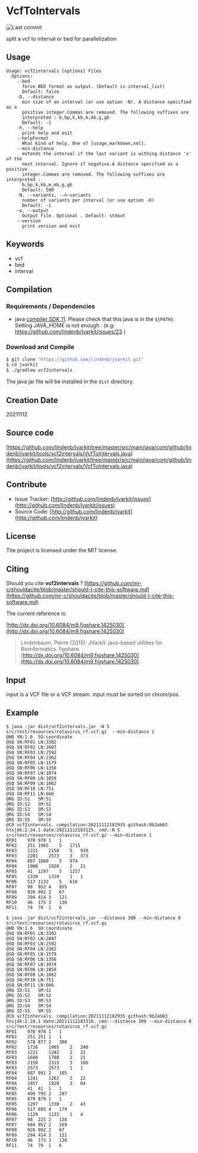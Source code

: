 # VcfToIntervals

![Last commit](https://img.shields.io/github/last-commit/lindenb/jvarkit.png)

split a vcf to interval or bed for parallelization


## Usage

```
Usage: vcf2intervals [options] Files
  Options:
    --bed
      force BED format as output. (Default is interval_list)
      Default: false
    -D, --distance
      min size of an interval (or use option -N). A distance specified as a 
      positive integer.Commas are removed. The following suffixes are 
      interpreted : b,bp,k,kb,m,mb,g,gb
      Default: -1
    -h, --help
      print help and exit
    --helpFormat
      What kind of help. One of [usage,markdown,xml].
    --min-distance
      extends the interval if the last variant is withing distance 'x' of the 
      next interval. Ignore if negative.A distance specified as a positive 
      integer.Commas are removed. The following suffixes are interpreted : 
      b,bp,k,kb,m,mb,g,gb 
      Default: 500
    -N, --variants, --n-variants
      number of variants per interval (or use option -D)
      Default: -1
    -o, --output
      Output file. Optional . Default: stdout
    --version
      print version and exit

```


## Keywords

 * vcf
 * bed
 * interval


## Compilation

### Requirements / Dependencies

* java [compiler SDK 11](https://jdk.java.net/11/). Please check that this java is in the `${PATH}`. Setting JAVA_HOME is not enough : (e.g: https://github.com/lindenb/jvarkit/issues/23 )


### Download and Compile

```bash
$ git clone "https://github.com/lindenb/jvarkit.git"
$ cd jvarkit
$ ./gradlew vcf2intervals
```

The java jar file will be installed in the `dist` directory.


## Creation Date

20211112

## Source code 

[https://github.com/lindenb/jvarkit/tree/master/src/main/java/com/github/lindenb/jvarkit/tools/vcf2intervals/VcfToIntervals.java](https://github.com/lindenb/jvarkit/tree/master/src/main/java/com/github/lindenb/jvarkit/tools/vcf2intervals/VcfToIntervals.java)


## Contribute

- Issue Tracker: [http://github.com/lindenb/jvarkit/issues](http://github.com/lindenb/jvarkit/issues)
- Source Code: [http://github.com/lindenb/jvarkit](http://github.com/lindenb/jvarkit)

## License

The project is licensed under the MIT license.

## Citing

Should you cite **vcf2intervals** ? [https://github.com/mr-c/shouldacite/blob/master/should-I-cite-this-software.md](https://github.com/mr-c/shouldacite/blob/master/should-I-cite-this-software.md)

The current reference is:

[http://dx.doi.org/10.6084/m9.figshare.1425030](http://dx.doi.org/10.6084/m9.figshare.1425030)

> Lindenbaum, Pierre (2015): JVarkit: java-based utilities for Bioinformatics. figshare.
> [http://dx.doi.org/10.6084/m9.figshare.1425030](http://dx.doi.org/10.6084/m9.figshare.1425030)


## Input

input is a VCF file or a VCF stream.
input must be sorted on chrom/pos.

## Example

```
$ java -jar dist/vcf2intervals.jar -N 5 src/test/resources/rotavirus_rf.vcf.gz  --min-distance 1
@HD	VN:1.6	SO:coordinate
@SQ	SN:RF01	LN:3302
@SQ	SN:RF02	LN:2687
@SQ	SN:RF03	LN:2592
@SQ	SN:RF04	LN:2362
@SQ	SN:RF05	LN:1579
@SQ	SN:RF06	LN:1356
@SQ	SN:RF07	LN:1074
@SQ	SN:RF08	LN:1059
@SQ	SN:RF09	LN:1062
@SQ	SN:RF10	LN:751
@SQ	SN:RF11	LN:666
@RG	ID:S1	SM:S1
@RG	ID:S2	SM:S2
@RG	ID:S3	SM:S3
@RG	ID:S4	SM:S4
@RG	ID:S5	SM:S5
@CO	vcf2intervals. compilation:20211112182935 githash:9b2ab03 htsjdk:2.24.1 date:20211112183125. cmd:-N 5 src/test/resources/rotavirus_rf.vcf.gz --min-distance 1
RF01	970	970	1	1
RF02	251	1965	5	1715
RF03	1221	2150	5	930
RF03	2201	2573	3	373
RF04	887	1860	5	974
RF04	1900	1920	2	21
RF05	41	1297	5	1257
RF05	1339	1339	1	1
RF06	517	1132	5	616
RF07	98	952	4	855
RF08	926	992	2	67
RF09	294	414	3	121
RF10	46	175	3	130
RF11	74	79	1	6
```

```
$ java -jar dist/vcf2intervals.jar --distance 300 --min-distance 0 src/test/resources/rotavirus_rf.vcf.gz  
@HD	VN:1.6	SO:coordinate
@SQ	SN:RF01	LN:3302
@SQ	SN:RF02	LN:2687
@SQ	SN:RF03	LN:2592
@SQ	SN:RF04	LN:2362
@SQ	SN:RF05	LN:1579
@SQ	SN:RF06	LN:1356
@SQ	SN:RF07	LN:1074
@SQ	SN:RF08	LN:1059
@SQ	SN:RF09	LN:1062
@SQ	SN:RF10	LN:751
@SQ	SN:RF11	LN:666
@RG	ID:S1	SM:S1
@RG	ID:S2	SM:S2
@RG	ID:S3	SM:S3
@RG	ID:S4	SM:S4
@RG	ID:S5	SM:S5
@CO	vcf2intervals. compilation:20211112182935 githash:9b2ab03 htsjdk:2.24.1 date:20211112183310. cmd:--distance 300 --min-distance 0 src/test/resources/rotavirus_rf.vcf.gz
RF01	970	970	1	1
RF02	251	251	1	1
RF02	578	877	2	300
RF02	1726	1965	2	240
RF03	1221	1242	2	22
RF03	1688	1708	2	21
RF03	2150	2315	3	166
RF03	2573	2573	1	1
RF04	887	991	2	105
RF04	1241	1262	2	22
RF04	1857	1920	3	64
RF05	41	41	1	1
RF05	499	795	2	297
RF05	879	879	1	1
RF05	1297	1339	2	43
RF06	517	695	4	179
RF06	1129	1132	1	4
RF07	98	225	2	128
RF07	684	952	2	269
RF08	926	992	2	67
RF09	294	414	3	121
RF10	46	175	3	130
RF11	74	79	1	6
```

